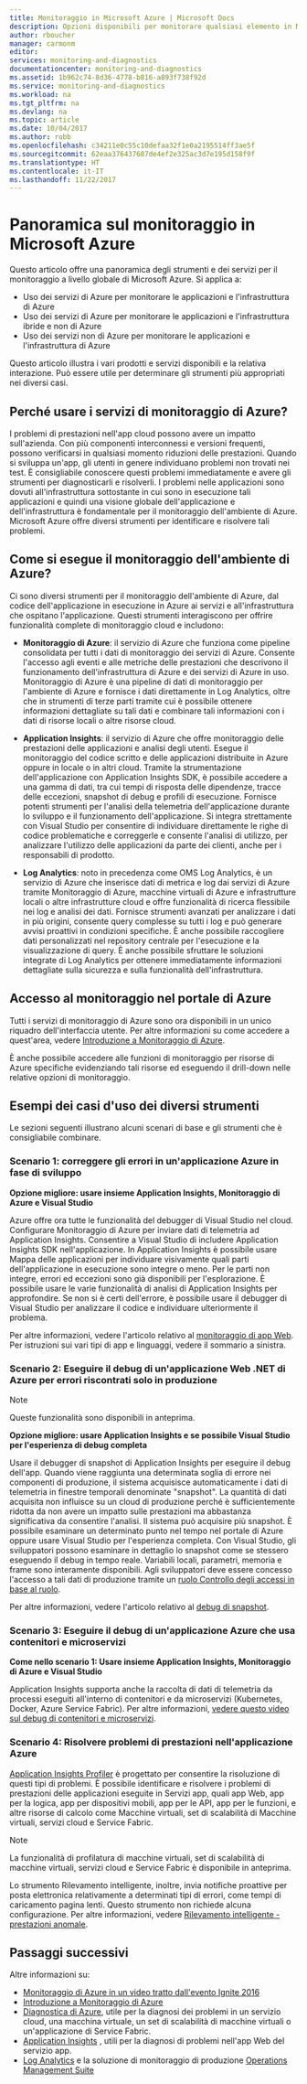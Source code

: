 ```yaml
---
title: Monitoraggio in Microsoft Azure | Microsoft Docs
description: Opzioni disponibili per monitorare qualsiasi elemento in Microsoft Azure. Monitoraggio di Azure, Application Insights e Log Analytics
author: rboucher
manager: carmonm
editor: 
services: monitoring-and-diagnostics
documentationcenter: monitoring-and-diagnostics
ms.assetid: 1b962c74-8d36-4778-b816-a893f738f92d
ms.service: monitoring-and-diagnostics
ms.workload: na
ms.tgt_pltfrm: na
ms.devlang: na
ms.topic: article
ms.date: 10/04/2017
ms.author: robb
ms.openlocfilehash: c34211e0c55c10defaa32f1e0a2195514ff3ae5f
ms.sourcegitcommit: 62eaa376437687de4ef2e325ac3d7e195d158f9f
ms.translationtype: HT
ms.contentlocale: it-IT
ms.lasthandoff: 11/22/2017
---
```

# <a name="overview-of-monitoring-in-microsoft-azure"></a>Panoramica sul monitoraggio in Microsoft Azure
Questo articolo offre una panoramica degli strumenti e dei servizi per il monitoraggio a livello globale di Microsoft Azure. Si applica a:
- Uso dei servizi di Azure per monitorare le applicazioni e l'infrastruttura di Azure
- Uso dei servizi di Azure per monitorare le applicazioni e l'infrastruttura ibride e non di Azure
- Uso dei servizi non di Azure per monitorare le applicazioni e l'infrastruttura di Azure

Questo articolo illustra i vari prodotti e servizi disponibili e la relativa interazione. Può essere utile per determinare gli strumenti più appropriati nei diversi casi.  

## <a name="why-use-azures-monitoring-services"></a>Perché usare i servizi di monitoraggio di Azure?

I problemi di prestazioni nell'app cloud possono avere un impatto sull'azienda. Con più componenti interconnessi e versioni frequenti, possono verificarsi in qualsiasi momento riduzioni delle prestazioni. Quando si sviluppa un'app, gli utenti in genere individuano problemi non trovati nei test. È consigliabile conoscere questi problemi immediatamente e avere gli strumenti per diagnosticarli e risolverli. I problemi nelle applicazioni sono dovuti all'infrastruttura sottostante in cui sono in esecuzione tali applicazioni e quindi una visione globale dell'applicazione e dell'infrastruttura è fondamentale per il monitoraggio dell'ambiente di Azure. Microsoft Azure offre diversi strumenti per identificare e risolvere tali problemi.

## <a name="how-do-i-monitor-my-azure-environment"></a>Come si esegue il monitoraggio dell'ambiente di Azure?

Ci sono diversi strumenti per il monitoraggio dell'ambiente di Azure, dal codice dell'applicazione in esecuzione in Azure ai servizi e all'infrastruttura che ospitano l'applicazione. Questi strumenti interagiscono per offrire funzionalità complete di monitoraggio cloud e includono:

-   **Monitoraggio di Azure**: il servizio di Azure che funziona come pipeline consolidata per tutti i dati di monitoraggio dei servizi di Azure. Consente l'accesso agli eventi e alle metriche delle prestazioni che descrivono il funzionamento dell'infrastruttura di Azure e dei servizi di Azure in uso. Monitoraggio di Azure è una pipeline di dati di monitoraggio per l'ambiente di Azure e fornisce i dati direttamente in Log Analytics, oltre che in strumenti di terze parti tramite cui è possibile ottenere informazioni dettagliate su tali dati e combinare tali informazioni con i dati di risorse locali o altre risorse cloud.

-   **Application Insights**: il servizio di Azure che offre monitoraggio delle prestazioni delle applicazioni e analisi degli utenti. Esegue il monitoraggio del codice scritto e delle applicazioni distribuite in Azure oppure in locale o in altri cloud. Tramite la strumentazione dell'applicazione con Application Insights SDK, è possibile accedere a una gamma di dati, tra cui tempi di risposta delle dipendenze, tracce delle eccezioni, snapshot di debug e profili di esecuzione. Fornisce potenti strumenti per l'analisi della telemetria dell'applicazione durante lo sviluppo e il funzionamento dell'applicazione. Si integra strettamente con Visual Studio per consentire di individuare direttamente le righe di codice problematiche e correggerle e consente l'analisi di utilizzo, per analizzare l'utilizzo delle applicazioni da parte dei clienti, anche per i responsabili di prodotto.

-   **Log Analytics**: noto in precedenza come OMS Log Analytics, è un servizio di Azure che inserisce dati di metrica e log dai servizi di Azure tramite Monitoraggio di Azure, macchine virtuali di Azure e infrastrutture locali o altre infrastrutture cloud e offre funzionalità di ricerca flessibile nei log e analisi dei dati. Fornisce strumenti avanzati per analizzare i dati in più origini, consente query complesse su tutti i log e può generare avvisi proattivi in condizioni specifiche.  È anche possibile raccogliere dati personalizzati nel repository centrale per l'esecuzione e la visualizzazione di query. È anche possibile sfruttare le soluzioni integrate di Log Analytics per ottenere immediatamente informazioni dettagliate sulla sicurezza e sulla funzionalità dell'infrastruttura.

## <a name="accessing-monitoring-in-the-azure-portal"></a>Accesso al monitoraggio nel portale di Azure
Tutti i servizi di monitoraggio di Azure sono ora disponibili in un unico riquadro dell'interfaccia utente. Per altre informazioni su come accedere a quest'area, vedere [Introduzione a Monitoraggio di Azure](monitoring-get-started.md). 

È anche possibile accedere alle funzioni di monitoraggio per risorse di Azure specifiche evidenziando tali risorse ed eseguendo il drill-down nelle relative opzioni di monitoraggio. 

## <a name="examples-of-when-to-use-which-tool"></a>Esempi dei casi d'uso dei diversi strumenti 

Le sezioni seguenti illustrano alcuni scenari di base e gli strumenti che è consigliabile combinare. 

### <a name="scenario-1--fix-errors-in-an-azure-application-under-development"></a>Scenario 1: correggere gli errori in un'applicazione Azure in fase di sviluppo   

**Opzione migliore: usare insieme Application Insights, Monitoraggio di Azure e Visual Studio**

Azure offre ora tutte le funzionalità del debugger di Visual Studio nel cloud. Configurare Monitoraggio di Azure per inviare dati di telemetria ad Application Insights. Consentire a Visual Studio di includere Application Insights SDK nell'applicazione. In Application Insights è possibile usare Mappa delle applicazioni per individuare visivamente quali parti dell'applicazione in esecuzione sono integre o meno. Per le parti non integre, errori ed eccezioni sono già disponibili per l'esplorazione. È possibile usare le varie funzionalità di analisi di Application Insights per approfondire. Se non si è certi dell'errore, è possibile usare il debugger di Visual Studio per analizzare il codice e individuare ulteriormente il problema. 

Per altre informazioni, vedere l'articolo relativo al [monitoraggio di app Web](../application-insights/app-insights-azure-web-apps.md). Per istruzioni sui vari tipi di app e linguaggi, vedere il sommario a sinistra.  

### <a name="scenario-2--debug-an-azure-net-web-application-for-errors-that-only-show-in-production"></a>Scenario 2: Eseguire il debug di un'applicazione Web .NET di Azure per errori riscontrati solo in produzione 

> [!NOTE]
> Queste funzionalità sono disponibili in anteprima. 

**Opzione migliore: usare Application Insights e se possibile Visual Studio per l'esperienza di debug completa**

Usare il debugger di snapshot di Application Insights per eseguire il debug dell'app. Quando viene raggiunta una determinata soglia di errore nei componenti di produzione, il sistema acquisisce automaticamente i dati di telemetria in finestre temporali denominate "snapshot". La quantità di dati acquisita non influisce su un cloud di produzione perché è sufficientemente ridotta da non avere un impatto sulle prestazioni ma abbastanza significativa da consentire l'analisi.  Il sistema può acquisire più snapshot. È possibile esaminare un determinato punto nel tempo nel portale di Azure oppure usare Visual Studio per l'esperienza completa. Con Visual Studio, gli sviluppatori possono esaminare in dettaglio lo snapshot come se stessero eseguendo il debug in tempo reale. Variabili locali, parametri, memoria e frame sono interamente disponibili. Agli sviluppatori deve essere concesso l'accesso a tali dati di produzione tramite un [ruolo Controllo degli accessi in base al ruolo](../active-directory/role-based-access-built-in-roles.md).  

Per altre informazioni, vedere l'articolo relativo al [debug di snapshot](../application-insights/app-insights-snapshot-debugger.md). 

### <a name="scenario-3--debug-an-azure-application-that-uses-containers-or-microservices"></a>Scenario 3: Eseguire il debug di un'applicazione Azure che usa contenitori e microservizi 

**Come nello scenario 1: Usare insieme Application Insights, Monitoraggio di Azure e Visual Studio**

Application Insights supporta anche la raccolta di dati di telemetria da processi eseguiti all'interno di contenitori e da microservizi (Kubernetes, Docker, Azure Service Fabric). Per altre informazioni, [vedere questo video sul debug di contenitori e microservizi](https://go.microsoft.com/fwlink/?linkid=848184). 


### <a name="scenario-4--fix-performance-issues-in-your-azure-application"></a>Scenario 4: Risolvere problemi di prestazioni nell'applicazione Azure

[Application Insights Profiler](../application-insights/app-insights-profiler.md) è progettato per consentire la risoluzione di questi tipi di problemi. È possibile identificare e risolvere i problemi di prestazioni delle applicazioni eseguite in Servizi app, quali app Web, app per la logica, app per dispositivi mobili, app per le API, app per le funzioni, e altre risorse di calcolo come Macchine virtuali, set di scalabilità di Macchine virtuali, servizi cloud e Service Fabric. 

> [!NOTE]
> La funzionalità di profilatura di macchine virtuali, set di scalabilità di macchine virtuali, servizi cloud e Service Fabric è disponibile in anteprima.   

Lo strumento Rilevamento intelligente, inoltre, invia notifiche proattive per posta elettronica relativamente a determinati tipi di errori, come tempi di caricamento pagina lenti.  Questo strumento non richiede alcuna configurazione. Per altre informazioni, vedere [Rilevamento intelligente - prestazioni anomale](../application-insights/app-insights-proactive-performance-diagnostics.md).



## <a name="next-steps"></a>Passaggi successivi
Altre informazioni su:

* [Monitoraggio di Azure in un video tratto dall'evento Ignite 2016](https://myignite.microsoft.com/videos/4977)
* [Introduzione a Monitoraggio di Azure](monitoring-get-started.md)
* [Diagnostica di Azure](../azure-diagnostics.md), utile per la diagnosi dei problemi in un servizio cloud, una macchina virtuale, un set di scalabilità di macchine virtuali o un'applicazione di Service Fabric.
* [Application Insights](https://azure.microsoft.com/documentation/services/application-insights/) , utili per la diagnosi di problemi nell'app Web del servizio app.
* [Log Analytics](https://azure.microsoft.com/documentation/services/log-analytics/) e la soluzione di monitoraggio di produzione [Operations Management Suite](https://www.microsoft.com/oms/)
